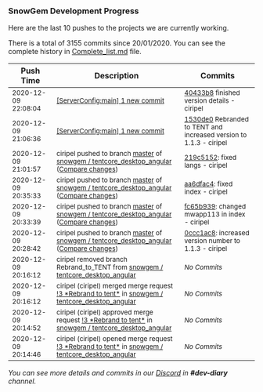 
### SnowGem Development Progress

Here are the last 10 pushes to the projects we are currently working.

There is a total of 3155 commits since 20/01/2020. You can see the complete history in
 [Complete_list.md](Complete_list.md) file.

| Push Time | Description | Commits |
| --- | --- | --- |
| <sub>2020-12-09 22:08:04</sub> | <sub>[[ServerConfig:main] 1 new commit](https://github.com/TENTOfficial/ServerConfig/commit/40433b8395499bc887d87bc9c10e8d232dd9d7ae)</sub> | <sub>[40433b8](https://github.com/TENTOfficial/ServerConfig/commit/40433b8395499bc887d87bc9c10e8d232dd9d7ae) finished version details - ciripel</sub> |
| <sub>2020-12-09 21:06:36</sub> | <sub>[[ServerConfig:main] 1 new commit](https://github.com/TENTOfficial/ServerConfig/commit/1530de0a2e295d7d0ba23c73d81a148a0b133a01)</sub> | <sub>[1530de0](https://github.com/TENTOfficial/ServerConfig/commit/1530de0a2e295d7d0ba23c73d81a148a0b133a01) Rebranded to TENT and increased version to 1.1.3 - ciripel</sub> |
| <sub>2020-12-09 21:01:57</sub> | <sub>ciripel pushed to branch [master](https://gitlab.com/snowgem/tentcore_desktop_angular/commits/master) of [snowgem / tentcore\_desktop\_angular](https://gitlab.com/snowgem/tentcore_desktop_angular) ([Compare changes](https://gitlab.com/snowgem/tentcore_desktop_angular/compare/aa6dfac4eea0c5b436bf73959db77d1b1978d74b...219c5152585694fc5b6c0f70ff73b71b34edb3db))</sub> | <sub>[219c5152](https://gitlab.com/snowgem/tentcore_desktop_angular/-/commit/219c5152585694fc5b6c0f70ff73b71b34edb3db): fixed langs - ciripel</sub> |
| <sub>2020-12-09 20:35:33</sub> | <sub>ciripel pushed to branch [master](https://gitlab.com/snowgem/tentcore_desktop_angular/commits/master) of [snowgem / tentcore\_desktop\_angular](https://gitlab.com/snowgem/tentcore_desktop_angular) ([Compare changes](https://gitlab.com/snowgem/tentcore_desktop_angular/compare/fc65b939ee0582cfe37767532a55423d33733387...aa6dfac4eea0c5b436bf73959db77d1b1978d74b))</sub> | <sub>[aa6dfac4](https://gitlab.com/snowgem/tentcore_desktop_angular/-/commit/aa6dfac4eea0c5b436bf73959db77d1b1978d74b): fixed index - ciripel</sub> |
| <sub>2020-12-09 20:33:39</sub> | <sub>ciripel pushed to branch [master](https://gitlab.com/snowgem/tentcore_desktop_angular/commits/master) of [snowgem / tentcore\_desktop\_angular](https://gitlab.com/snowgem/tentcore_desktop_angular) ([Compare changes](https://gitlab.com/snowgem/tentcore_desktop_angular/compare/0ccc1ac8847f66c2402d157512a3d515f24184cf...fc65b939ee0582cfe37767532a55423d33733387))</sub> | <sub>[fc65b939](https://gitlab.com/snowgem/tentcore_desktop_angular/-/commit/fc65b939ee0582cfe37767532a55423d33733387): changed mwapp113 in index - ciripel</sub> |
| <sub>2020-12-09 20:28:42</sub> | <sub>ciripel pushed to branch [master](https://gitlab.com/snowgem/tentcore_desktop_angular/commits/master) of [snowgem / tentcore\_desktop\_angular](https://gitlab.com/snowgem/tentcore_desktop_angular) ([Compare changes](https://gitlab.com/snowgem/tentcore_desktop_angular/compare/c108ad4af8b0cb882a834e25d487bde3680b9311...0ccc1ac8847f66c2402d157512a3d515f24184cf))</sub> | <sub>[0ccc1ac8](https://gitlab.com/snowgem/tentcore_desktop_angular/-/commit/0ccc1ac8847f66c2402d157512a3d515f24184cf): increased version number to 1.1.3 - ciripel</sub> |
| <sub>2020-12-09 20:16:12</sub> | <sub>ciripel removed branch Rebrand_to_TENT from [snowgem / tentcore\_desktop\_angular](https://gitlab.com/snowgem/tentcore_desktop_angular)</sub> | <sub>_No Commits_</sub> |
| <sub>2020-12-09 20:16:12</sub> | <sub>ciripel (ciripel) merged merge request [\!3 \*Rebrand to tent\*](https://gitlab.com/snowgem/tentcore_desktop_angular/-/merge_requests/3) in [snowgem / tentcore\_desktop\_angular](https://gitlab.com/snowgem/tentcore_desktop_angular)</sub> | <sub>_No Commits_</sub> |
| <sub>2020-12-09 20:14:52</sub> | <sub>ciripel (ciripel) approved merge request [\!3 \*Rebrand to tent\*](https://gitlab.com/snowgem/tentcore_desktop_angular/-/merge_requests/3) in [snowgem / tentcore\_desktop\_angular](https://gitlab.com/snowgem/tentcore_desktop_angular)</sub> | <sub>_No Commits_</sub> |
| <sub>2020-12-09 20:14:46</sub> | <sub>ciripel (ciripel) opened merge request [\!3 \*Rebrand to tent\*](https://gitlab.com/snowgem/tentcore_desktop_angular/-/merge_requests/3) in [snowgem / tentcore\_desktop\_angular](https://gitlab.com/snowgem/tentcore_desktop_angular)</sub> | <sub>_No Commits_</sub> |

_You can see more details and commits in our [Discord](https://discord.gg/zumGnbg) in **#dev-diary** channel._
